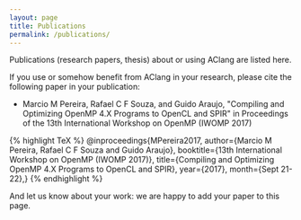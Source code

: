 ```yaml
---
layout: page
title: Publications
permalink: /publications/
---
```


Publications (research papers, thesis) about or using AClang are listed here.

If you use or somehow benefit from AClang in your research, please cite the following paper in your publication:

  - Marcio M Pereira, Rafael C F Souza, and Guido Araujo, "Compiling
    and Optimizing OpenMP 4.X Programs to OpenCL and SPIR" in
    Proceedings of the 13th International Workshop on OpenMP (IWOMP 2017)

{% highlight TeX %}
@inproceedings{MPereira2017,
author={Marcio M Pereira, Rafael C F Souza and Guido Araujo},
booktitle={13th International Workshop on OpenMP (IWOMP 2017)},
title={Compiling and Optimizing OpenMP 4.X Programs to OpenCL and SPIR},
year={2017},
month={Sept 21-22},}
{% endhighlight %}

And let us know about your work: we are happy to add your paper to this page.
